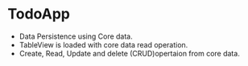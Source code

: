 # TodoApp
- Data Persistence using Core data.
- TableView is loaded with core data read operation.
- Create, Read, Update and delete (CRUD)opertaion from core data.

